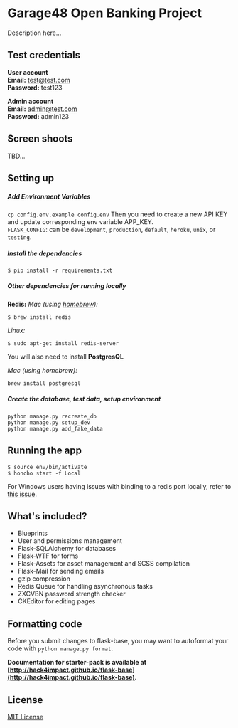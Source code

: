 # Garage48 Open Banking Project
Description here...

## Test credentials
**User account**  
**Email:** test@test.com  
**Password:** test123
  
**Admin account**  
**Email:** admin@test.com  
**Password:** admin123

## Screen shoots
TBD...

## Setting up
##### Add Environment Variables
```cp config.env.example config.env```
Then you need to create a new API KEY and update corresponding env variable APP_KEY.  
`FLASK_CONFIG`: can be `development`, `production`, `default`, `heroku`, `unix`, or `testing`.

##### Install the dependencies
```
$ pip install -r requirements.txt
```

##### Other dependencies for running locally
**Redis:**
_Mac (using [homebrew](http://brew.sh/)):_

```
$ brew install redis
```

_Linux:_

```
$ sudo apt-get install redis-server
```

You will also need to install **PostgresQL**

_Mac (using homebrew):_

```
brew install postgresql
```


##### Create the database, test data, setup environment 

```
python manage.py recreate_db
python manage.py setup_dev
python manage.py add_fake_data
```

## Running the app

```
$ source env/bin/activate
$ honcho start -f Local
```

For Windows users having issues with binding to a redis port locally, refer to [this issue](https://github.com/hack4impact/flask-base/issues/132).

## What's included?
* Blueprints
* User and permissions management
* Flask-SQLAlchemy for databases
* Flask-WTF for forms
* Flask-Assets for asset management and SCSS compilation
* Flask-Mail for sending emails
* gzip compression
* Redis Queue for handling asynchronous tasks
* ZXCVBN password strength checker
* CKEditor for editing pages

## Formatting code

Before you submit changes to flask-base, you may want to autoformat your code with `python manage.py format`.

**Documentation for starter-pack is available at [http://hack4impact.github.io/flask-base](http://hack4impact.github.io/flask-base).**

## License
[MIT License](LICENSE.md)
